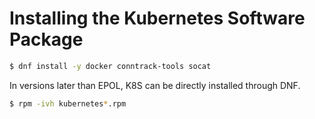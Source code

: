 # Installing the Kubernetes Software Package```bash$ dnf install -y docker conntrack-tools socat```In versions later than EPOL, K8S can be directly installed through DNF.```bash$ rpm -ivh kubernetes*.rpm```
